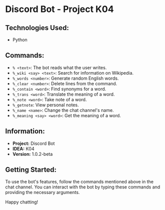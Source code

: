 # Discord Bot - Project K04

## Technologies Used:
- Python

## Commands:
- `% <text>`: The bot reads what the user writes.
- `%_wiki <say> <text>`: Search for information on Wikipedia.
- `%_words <number>`: Generate <number> random English words.
- `%_clear <number>`: Delete <number> lines from the command.
- `%_contain <word>`: Find synonyms for a word.
- `%_trans <word>`: Translate the meaning of a word.
- `%_note <word>`: Take note of a word.
- `%_getnote`: View personal notes.
- `%_name <name>`: Change the chat channel's name.
- `%_meaning <say> <word>`: Get the meaning of a word.

## Information:
- **Project:** Discord Bot
- **IDEA:** K04
- **Version:** 1.0.2-beta

## Getting Started:
To use the bot's features, follow the commands mentioned above in the chat channel. You can interact with the bot by typing these commands and providing the necessary arguments.

Happy chatting!
